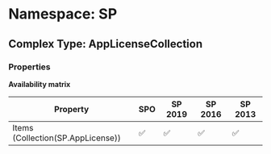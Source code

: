 # Namespace: SP

## Complex Type: AppLicenseCollection

### Properties

**Availability matrix**

Property | SPO | SP 2019 | SP 2016 | SP 2013
----------|-----|---------|---------|--------
Items (Collection(SP.AppLicense)) | ✅ | ✅ | ✅ | ✅

